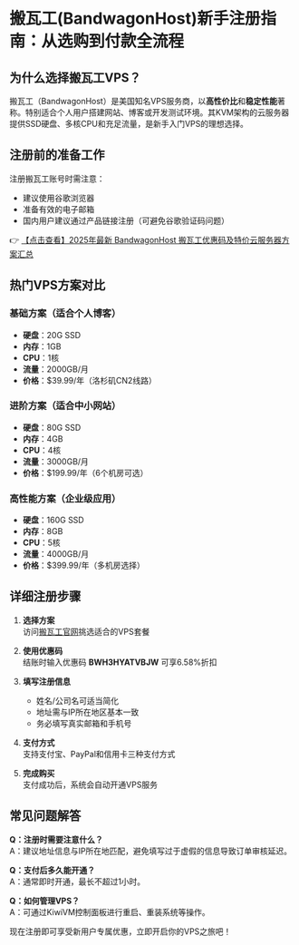 # 搬瓦工(BandwagonHost)新手注册指南：从选购到付款全流程

## 为什么选择搬瓦工VPS？

搬瓦工（BandwagonHost）是美国知名VPS服务商，以**高性价比**和**稳定性能**著称。特别适合个人用户搭建网站、博客或开发测试环境。其KVM架构的云服务器提供SSD硬盘、多核CPU和充足流量，是新手入门VPS的理想选择。

## 注册前的准备工作

注册搬瓦工账号时需注意：
- 建议使用谷歌浏览器
- 准备有效的电子邮箱
- 国内用户建议通过产品链接注册（可避免谷歌验证码问题）

👉 [【点击查看】2025年最新 BandwagonHost 搬瓦工优惠码及特价云服务器方案汇总](https://bit.ly/banwagon)

## 热门VPS方案对比

### 基础方案（适合个人博客）
- **硬盘**：20G SSD
- **内存**：1GB
- **CPU**：1核
- **流量**：2000GB/月
- **价格**：$39.99/年（洛杉矶CN2线路）

### 进阶方案（适合中小网站）
- **硬盘**：80G SSD
- **内存**：4GB
- **CPU**：4核
- **流量**：3000GB/月
- **价格**：$199.99/年（6个机房可选）

### 高性能方案（企业级应用）
- **硬盘**：160G SSD
- **内存**：8GB
- **CPU**：5核
- **流量**：4000GB/月
- **价格**：$399.99/年（多机房选择）

## 详细注册步骤

1. **选择方案**  
   访问[搬瓦工官网](https://bit.ly/banwagon)挑选适合的VPS套餐

2. **使用优惠码**  
   结账时输入优惠码 **BWH3HYATVBJW** 可享6.58%折扣

3. **填写注册信息**  
   - 姓名/公司名可适当简化
   - 地址需与IP所在地区基本一致
   - 务必填写真实邮箱和手机号

4. **支付方式**  
   支持支付宝、PayPal和信用卡三种支付方式

5. **完成购买**  
   支付成功后，系统会自动开通VPS服务

## 常见问题解答

**Q：注册时需要注意什么？**  
A：建议地址信息与IP所在地匹配，避免填写过于虚假的信息导致订单审核延迟。

**Q：支付后多久能开通？**  
A：通常即时开通，最长不超过1小时。

**Q：如何管理VPS？**  
A：可通过KiwiVM控制面板进行重启、重装系统等操作。

现在注册即可享受新用户专属优惠，立即开启你的VPS之旅吧！